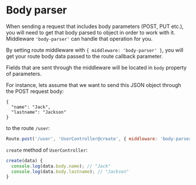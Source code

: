 # Body parser

When sending a request that includes body parameters \(POST, PUT etc.\), you will need to get that body parsed to object in order to work with it.  
Middleware `'body-parser'` can handle that operation for you.

By setting route middleware with `{ middleware: 'body-parser' }`, you will get your route body data passed to the route callback parameter.

Fields that are sent through the middleware will be located in `body` property of parameters.

For instance, lets assume that we want to send this JSON object through the POST request body:

```
{
  "name": "Jack",
  "lastname": "Jackson"
}
```

to the route `/user`:

```js
Route.post('/user', 'UserController@create', { middleware: 'body-parser' });
```

`create` method of `UserController`:

```js
create(data) {
  console.log(data.body.name); // "Jack"
  console.log(data.body.lastname); // "Jackson"
}
```



